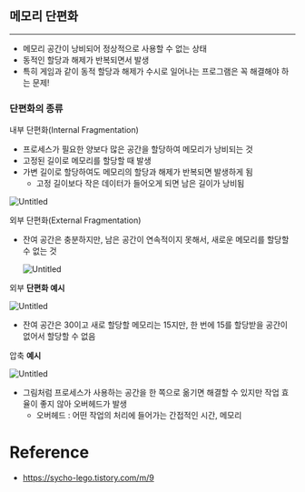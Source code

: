 ## 메모리 단편화

---

- 메모리 공간이 낭비되어 정상적으로 사용할 수 없는 상태
- 동적인 할당과 해제가 반복되면서 발생
- 특히 게임과 같이 동적 할당과 해제가 수시로 일어나는 프로그램은 꼭 해결해야 하는 문제!

### 단편화의 종류

내부 단편화(Internal Fragmentation)

- 프로세스가 필요한 양보다 많은 공간을 할당하여 메모리가 낭비되는 것
- 고정된 길이로 메모리를 할당할 때 발생
- 가변 길이로 할당하여도 메모리의 할당과 해제가 반복되면 발생하게 됨
    - 고정 길이보다 작은 데이터가 들어오게 되면 남은 길이가 낭비됨

![Untitled](https://s3.us-west-2.amazonaws.com/secure.notion-static.com/278e21db-51a9-47aa-85b0-d75dd5d199c3/Untitled.png?X-Amz-Algorithm=AWS4-HMAC-SHA256&X-Amz-Content-Sha256=UNSIGNED-PAYLOAD&X-Amz-Credential=AKIAT73L2G45EIPT3X45%2F20220916%2Fus-west-2%2Fs3%2Faws4_request&X-Amz-Date=20220916T145549Z&X-Amz-Expires=86400&X-Amz-Signature=1c8eaee093b5d58f514aa4188900565aa81c5cdadccd8b87d966a0f14dadd040&X-Amz-SignedHeaders=host&response-content-disposition=filename%20%3D%22Untitled.png%22&x-id=GetObject)

외부 단편화(External Fragmentation)

- 잔여 공간은 충분하지만, 남은 공간이 연속적이지 못해서, 새로운 메모리를 할당할 수 없는 것
    
    ![Untitled](https://s3.us-west-2.amazonaws.com/secure.notion-static.com/88249d2e-7f82-49b5-b067-15de19645072/Untitled.png?X-Amz-Algorithm=AWS4-HMAC-SHA256&X-Amz-Content-Sha256=UNSIGNED-PAYLOAD&X-Amz-Credential=AKIAT73L2G45EIPT3X45%2F20220916%2Fus-west-2%2Fs3%2Faws4_request&X-Amz-Date=20220916T145555Z&X-Amz-Expires=86400&X-Amz-Signature=237f337a15f814e754f46ae5a9f42646aedd9a4939516c11ace516469bbcc778&X-Amz-SignedHeaders=host&response-content-disposition=filename%20%3D%22Untitled.png%22&x-id=GetObject)
    

외부 **단편화 예시**

![Untitled](https://s3.us-west-2.amazonaws.com/secure.notion-static.com/d83f1ead-d55c-4dc2-a3aa-7e09f3ad08b3/Untitled.png?X-Amz-Algorithm=AWS4-HMAC-SHA256&X-Amz-Content-Sha256=UNSIGNED-PAYLOAD&X-Amz-Credential=AKIAT73L2G45EIPT3X45%2F20220916%2Fus-west-2%2Fs3%2Faws4_request&X-Amz-Date=20220916T145557Z&X-Amz-Expires=86400&X-Amz-Signature=f0b505b8400411f3fa57d7c1b45767df602ba141650e612cc37f908e25d68ef8&X-Amz-SignedHeaders=host&response-content-disposition=filename%20%3D%22Untitled.png%22&x-id=GetObject)

- 잔여 공간은 30이고 새로 할당할 메모리는 15지만, 한 번에 15를 할당받을 공간이 없어서 할당할 수 없음

압축 **예시**

![Untitled](https://s3.us-west-2.amazonaws.com/secure.notion-static.com/c4a76c02-bcdd-41e8-8ee0-a0cb365d6478/Untitled.png?X-Amz-Algorithm=AWS4-HMAC-SHA256&X-Amz-Content-Sha256=UNSIGNED-PAYLOAD&X-Amz-Credential=AKIAT73L2G45EIPT3X45%2F20220916%2Fus-west-2%2Fs3%2Faws4_request&X-Amz-Date=20220916T145600Z&X-Amz-Expires=86400&X-Amz-Signature=01b7de164171a060dffa5d27135164d79640784853cdf6e2ed118391f75bb812&X-Amz-SignedHeaders=host&response-content-disposition=filename%20%3D%22Untitled.png%22&x-id=GetObject)

- 그림처럼 프로세스가 사용하는 공간을 한 쪽으로 옮기면 해결할 수 있지만 작업 효율이 좋지 않아 오버헤드가 발생
    - 오버헤드 : 어떤 작업의 처리에 들어가는 간접적인 시간, 메모리


# Reference

- https://sycho-lego.tistory.com/m/9
